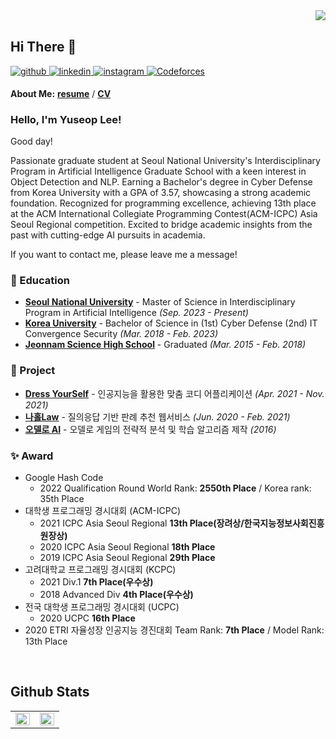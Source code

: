 <div align="right">
<img src="https://komarev.com/ghpvc/?username=lys7aves&&style=flat-square" align="right" />
</div>  
  

<br/>  

## Hi There 👋  
  

<a href="https://github.com/lys7aves" target="_blank">
<img src=https://img.shields.io/badge/github-%2324292e.svg?&style=for-the-badge&logo=github&logoColor=white alt=github style="margin-bottom: 5px;" />
</a>
<a href="https://linkedin.com/in/lys7aves" target="_blank">
<img src=https://img.shields.io/badge/linkedin-%231E77B5.svg?&style=for-the-badge&logo=linkedin&logoColor=white alt=linkedin style="margin-bottom: 5px;" />
</a>
<a href="https://instagram.com/lys7aves" target="_blank">
<img src=https://img.shields.io/badge/instagram-%23000000.svg?&style=for-the-badge&logo=instagram&logoColor=white&color=dd2a7b alt=instagram style="margin-bottom: 5px;" />
</a>
<a href="https://codeforces.com/profile/aves" target="_blank">
<img src=https://img.shields.io/badge/codeforces-%2324292e.svg?&style=for-the-badge&logo=Codeforces&logoColor=white&color=blue alt=Codeforces style="margin-bottom: 5px;" />
</a>

**About Me:** 
[**resume**](https://github.com/lys7aves/CV/blob/main/%EC%9D%B4%EC%9C%A0%EC%84%AD%20%EC%9D%B4%EB%A0%A5%EC%84%9C.pdf) / 
[**CV**](https://github.com/lys7aves/CV/blob/main/CV_YuseopLee.pdf)

<!--
<a href="https://www.facebook.com/lys7aves" target="_blank">
<img src=https://img.shields.io/badge/facebook-%232E87FB.svg?&style=for-the-badge&logo=facebook&logoColor=white alt=facebook style="margin-bottom: 5px;" />
</a>
-->

### Hello, I'm Yuseop Lee!

Good day!

<!-- A machine learning developer who is interested in algorithm and deep learning. I love reading, exercising and communicating! -->
Passionate graduate student at Seoul National University's Interdisciplinary Program in Artificial Intelligence Graduate School with a keen interest in Object Detection and NLP. Earning a Bachelor's degree in Cyber Defense from Korea University with a GPA of 3.57, showcasing a strong academic foundation. Recognized for programming excellence, achieving 13th place at the ACM International Collegiate Programming Contest(ACM-ICPC) Asia Seoul Regional competition. Excited to bridge academic insights from the past with cutting-edge AI pursuits in academia.

If you want to contact me, please leave me a message!


### 🏫 Education

- [**Seoul National University**](https://gsai.snu.ac.kr/) - Master of Science in Interdisciplinary Program in Artificial Intelligence  *(Sep. 2023 - Present)*
- [**Korea University**](https://gss.korea.ac.kr/ime/info/cyber.do) - Bachelor of Science in (1st) Cyber Defense (2nd) IT Convergence Security  *(Mar. 2018 - Feb. 2023)*
- [**Jeonnam Science High School**](https://jeonnam-sh.hs.jne.kr/) - Graduated  *(Mar. 2015 - Feb. 2018)*

<!--
### 💫 Experience

- [**SW 마에스트로**](https://www.swmaestro.org/) - 12기  *(Apr. 2021 - Nov. 2021)*
-->

### 🌱 Project

- [**Dress YourSelf**](https://github.com/lys7aves/DYS) - 인공지능을 활용한 맞춤 코디 어플리케이션 *(Apr. 2021 - Nov. 2021)*
- [**나홀Law**](https://github.com/lys7aves/LawAkinator) - 질의응답 기반 판례 추천 웹서비스 *(Jun. 2020 - Feb. 2021)*
- [**오델로 AI**](https://github.com/lys7aves/othello) - 오델로 게임의 전략적 분석 및 학습 알고리즘 제작 *(2016)*

### ✨ Award

- Google Hash Code
  - 2022 Qualification Round World Rank: **2550th Place** / Korea rank: 35th Place
- 대학생 프로그래밍 경시대회 (ACM-ICPC)
  - 2021 ICPC Asia Seoul Regional **13th Place(장려상/한국지능정보사회진흥원장상)**
  - 2020 ICPC Asia Seoul Regional **18th Place**
  - 2019 ICPC Asia Seoul Regional **29th Place** 
- 고려대학교 프로그래밍 경시대회 (KCPC)
  - 2021 Div.1 **7th Place(우수상)**
  - 2018 Advanced Div **4th Place(우수상)** 
- 전국 대학생 프로그래밍 경시대회 (UCPC)
  - 2020 UCPC **16th Place**
- 2020 ETRI 자율성장 인공지능 경진대회 Team Rank: **7th Place** / Model Rank: 13th Place
<!--
- 한국정보올림피아드 (KOI)
  - 고등부 전국대회 **은상** 3회 수상 (2015-2018)
  - 중등부 전국대회 **은상** 2회 수상 (2012, 2014)
  - 중등부 전국대회 **동상** 1회 수상 (2013)
  - 초등부 전국대회 **은상** 1회 수상 (2011)
- 세계정보올림피아드 (IOI)
  - **국가대표 상비군 발탁** (2013)
-->

<br/>  

<!--

### ✨ Summary

- 🔭 I’m currently working on [**SW 마에스트로**](https://www.swmaestro.org/) as a machine learning engineer.
- 🌱 I'm currently learning Deep Learning, Computer Vision.
- 📝 I regularly write articles on [my blog](https://lys7aves.github.io/).  


<br/>  

<div sttyle='float:left'>
<img style="margin: 10px" src="https://profilinator.rishav.dev/skills-assets/python-original.svg" alt="Python" height="25" />  
<img style="margin: 10px" src="https://profilinator.rishav.dev/skills-assets/git-scm-icon.svg" alt="Git" height="25" />  
<img style="margin: 10px" src="https://profilinator.rishav.dev/skills-assets/opencv-icon.svg" alt="OpenCV" height="25" />  
</div>

<br/>  
-->


## Github Stats  
<table><tr><td valign="top" width="50%">

<img src="https://github-readme-stats.vercel.app/api?username=lys7aves&show_icons=true&count_private=true&hide_border=true" align="left" style="width: 100%" />

</td><td valign="top" width="50%">

<img src="https://github-readme-stats.vercel.app/api/top-langs/?username=lys7aves&hide_border=true&layout=compact" align="left" style="width: 100%" />

</td></tr></table>  

<br/>  


<!--
**lys7aves/lys7aves** is a ✨ _special_ ✨ repository because its `README.md` (this file) appears on your GitHub profile.

Here are some ideas to get you started:

- 🔭 I’m currently working on ...
- 🌱 I’m currently learning ...
- 👯 I’m looking to collaborate on ...
- 🤔 I’m looking for help with ...
- 💬 Ask me about ...
- 📫 How to reach me: ...
- 😄 Pronouns: ...
- ⚡ Fun fact: ...
- ...
-->

